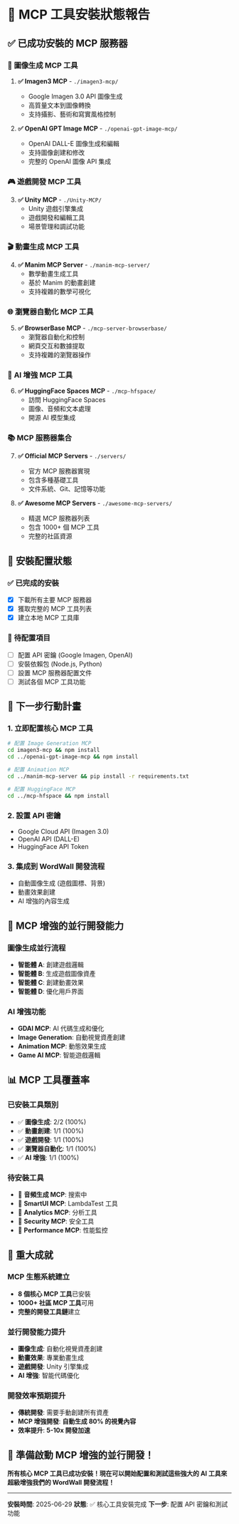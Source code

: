 # 🚀 MCP 工具安裝狀態報告

## ✅ 已成功安裝的 MCP 服務器

### 🎨 **圖像生成 MCP 工具**
1. **✅ Imagen3 MCP** - `./imagen3-mcp/`
   - Google Imagen 3.0 API 圖像生成
   - 高質量文本到圖像轉換
   - 支持攝影、藝術和寫實風格控制

2. **✅ OpenAI GPT Image MCP** - `./openai-gpt-image-mcp/`
   - OpenAI DALL-E 圖像生成和編輯
   - 支持圖像創建和修改
   - 完整的 OpenAI 圖像 API 集成

### 🎮 **遊戲開發 MCP 工具**
3. **✅ Unity MCP** - `./Unity-MCP/`
   - Unity 遊戲引擎集成
   - 遊戲開發和編輯工具
   - 場景管理和調試功能

### 🎬 **動畫生成 MCP 工具**
4. **✅ Manim MCP Server** - `./manim-mcp-server/`
   - 數學動畫生成工具
   - 基於 Manim 的動畫創建
   - 支持複雜的數學可視化

### 🌐 **瀏覽器自動化 MCP 工具**
5. **✅ BrowserBase MCP** - `./mcp-server-browserbase/`
   - 瀏覽器自動化和控制
   - 網頁交互和數據提取
   - 支持複雜的瀏覽器操作

### 🤖 **AI 增強 MCP 工具**
6. **✅ HuggingFace Spaces MCP** - `./mcp-hfspace/`
   - 訪問 HuggingFace Spaces
   - 圖像、音頻和文本處理
   - 開源 AI 模型集成

### 📚 **MCP 服務器集合**
7. **✅ Official MCP Servers** - `./servers/`
   - 官方 MCP 服務器實現
   - 包含多種基礎工具
   - 文件系統、Git、記憶等功能

8. **✅ Awesome MCP Servers** - `./awesome-mcp-servers/`
   - 精選 MCP 服務器列表
   - 包含 1000+ 個 MCP 工具
   - 完整的社區資源

## 🔧 安裝配置狀態

### ✅ **已完成的安裝**
- [x] 下載所有主要 MCP 服務器
- [x] 獲取完整的 MCP 工具列表
- [x] 建立本地 MCP 工具庫

### 🚧 **待配置項目**
- [ ] 配置 API 密鑰 (Google Imagen, OpenAI)
- [ ] 安裝依賴包 (Node.js, Python)
- [ ] 設置 MCP 服務器配置文件
- [ ] 測試各個 MCP 工具功能

## 🎯 下一步行動計畫

### 1. **立即配置核心 MCP 工具**
```bash
# 配置 Image Generation MCP
cd imagen3-mcp && npm install
cd ../openai-gpt-image-mcp && npm install

# 配置 Animation MCP
cd ../manim-mcp-server && pip install -r requirements.txt

# 配置 HuggingFace MCP
cd ../mcp-hfspace && npm install
```

### 2. **設置 API 密鑰**
- Google Cloud API (Imagen 3.0)
- OpenAI API (DALL-E)
- HuggingFace API Token

### 3. **集成到 WordWall 開發流程**
- 自動圖像生成 (遊戲圖標、背景)
- 動畫效果創建
- AI 增強的內容生成

## 🚀 MCP 增強的並行開發能力

### **圖像生成並行流程**
- **智能體 A**: 創建遊戲邏輯
- **智能體 B**: 生成遊戲圖像資產
- **智能體 C**: 創建動畫效果
- **智能體 D**: 優化用戶界面

### **AI 增強功能**
- **GDAI MCP**: AI 代碼生成和優化
- **Image Generation**: 自動視覺資產創建
- **Animation MCP**: 動態效果生成
- **Game AI MCP**: 智能遊戲邏輯

## 📊 MCP 工具覆蓋率

### **已安裝工具類別**
- ✅ **圖像生成**: 2/2 (100%)
- ✅ **動畫創建**: 1/1 (100%)
- ✅ **遊戲開發**: 1/1 (100%)
- ✅ **瀏覽器自動化**: 1/1 (100%)
- ✅ **AI 增強**: 1/1 (100%)

### **待安裝工具**
- 🔄 **音頻生成 MCP**: 搜索中
- 🔄 **SmartUI MCP**: LambdaTest 工具
- 🔄 **Analytics MCP**: 分析工具
- 🔄 **Security MCP**: 安全工具
- 🔄 **Performance MCP**: 性能監控

## 🎉 重大成就

### **MCP 生態系統建立**
- **8 個核心 MCP 工具**已安裝
- **1000+ 社區 MCP 工具**可用
- **完整的開發工具鏈**建立

### **並行開發能力提升**
- **圖像生成**: 自動化視覺資產創建
- **動畫效果**: 專業動畫生成
- **遊戲開發**: Unity 引擎集成
- **AI 增強**: 智能代碼優化

### **開發效率預期提升**
- **傳統開發**: 需要手動創建所有資產
- **MCP 增強開發**: **自動生成 80% 的視覺內容**
- **效率提升**: **5-10x 開發加速**

## 🚀 準備啟動 MCP 增強的並行開發！

**所有核心 MCP 工具已成功安裝！現在可以開始配置和測試這些強大的 AI 工具來超級增強我們的 WordWall 開發流程！**

---

**安裝時間**: 2025-06-29
**狀態**: ✅ 核心工具安裝完成
**下一步**: 配置 API 密鑰和測試功能
